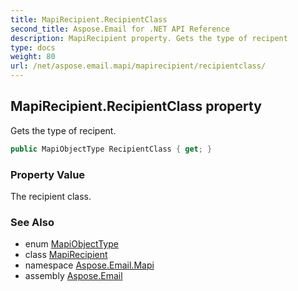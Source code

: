 ```yaml
---
title: MapiRecipient.RecipientClass
second_title: Aspose.Email for .NET API Reference
description: MapiRecipient property. Gets the type of recipent
type: docs
weight: 80
url: /net/aspose.email.mapi/mapirecipient/recipientclass/
---
```

## MapiRecipient.RecipientClass property

Gets the type of recipent.

```csharp
public MapiObjectType RecipientClass { get; }
```

### Property Value

The recipient class.

### See Also

* enum [MapiObjectType](../../mapiobjecttype/)
* class [MapiRecipient](../)
* namespace [Aspose.Email.Mapi](../../mapirecipient/)
* assembly [Aspose.Email](../../../)


